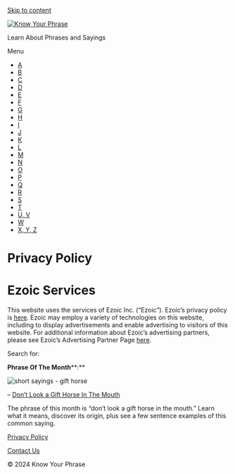 [Skip to content](#content "Skip to content")

[![Know Your Phrase](https://i0.wp.com/knowyourphrase.com/wp-content/uploads/2019/12/Know-Your-Phrase-logo-finished.png?fit=275%2C85&ssl=1)](https://knowyourphrase.com/)

Learn About Phrases and Sayings

Menu

* [A](https://knowyourphrase.com/a)
* [B](https://knowyourphrase.com/b)
* [C](https://knowyourphrase.com/c)
* [D](https://knowyourphrase.com/d)
* [E](https://knowyourphrase.com/e)
* [F](https://knowyourphrase.com/f)
* [G](https://knowyourphrase.com/g)
* [H](https://knowyourphrase.com/h)
* [I](https://knowyourphrase.com/i)
* [J](https://knowyourphrase.com/j)
* [K](https://knowyourphrase.com/k)
* [L](https://knowyourphrase.com/l)
* [M](https://knowyourphrase.com/m)
* [N](https://knowyourphrase.com/n)
* [O](https://knowyourphrase.com/o)
* [P](https://knowyourphrase.com/p)
* [Q](https://knowyourphrase.com/q)
* [R](https://knowyourphrase.com/r)
* [S](https://knowyourphrase.com/s)
* [T](https://knowyourphrase.com/t)
* [U, V](https://knowyourphrase.com/uv)
* [W](https://knowyourphrase.com/w)
* [X, Y, Z](https://knowyourphrase.com/xyz)

Privacy Policy
==============

Ezoic Services
==============

This website uses the services of Ezoic Inc. (“Ezoic”). Ezoic’s privacy policy is [here](https://www.ezoic.com/privacy-policy/). Ezoic may employ a variety of technologies on this website, including to display advertisements and enable advertising to visitors of this website. For additional information about Ezoic’s advertising partners, please see Ezoic’s Advertising Partner Page [here](https://www.ezoic.com/privacy-policy/ad-partners/).

Search for:  

**Phrase Of The Month****:**

![short sayings - gift horse](https://i0.wp.com/knowyourphrase.com/wp-content/uploads/2021/10/phrases-of-the-week-16.jpg?resize=168%2C175&ssl=1)

– [Don’t Look a Gift Horse In The Mouth](https://knowyourphrase.com/dont-look-a-gift-horse-in-mouth)

The phrase of this month is “don’t look a gift horse in the mouth.” Learn what it means, discover its origin, plus see a few sentence examples of this common saying.

[Privacy Policy](https://knowyourphrase.com/privacy-policy)

[Contact Us](mailto:knowyourphrases@gmail.com)

© 2024 Know Your Phrase